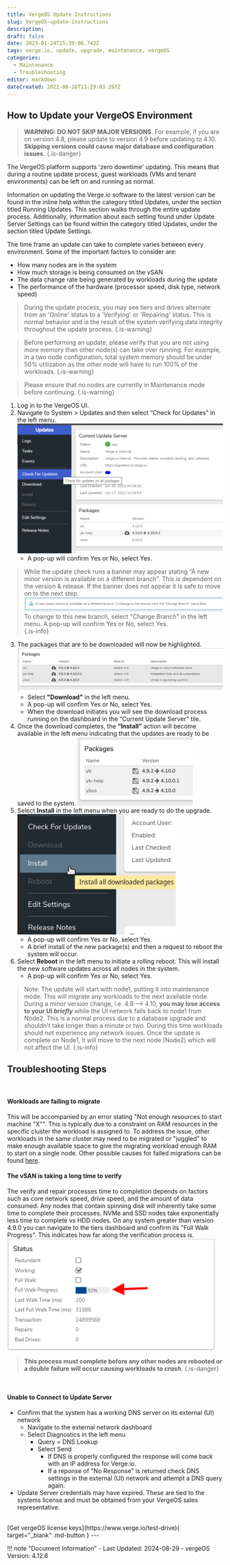 ```yaml
---
title: VergeOS Update Instructions
slug: VergeOS-update-instructions
description: 
draft: false
date: 2023-01-24T15:39:06.743Z
tags: verge.io, update, upgrade, maintenance, vergeOS
categories:
  - Maintenance
  - Troubleshooting
editor: markdown
dateCreated: 2022-06-28T13:29:03.267Z
---
```


## How to Update your VergeOS Environment

> **WARNING: DO NOT SKIP MAJOR VERSIONS**. For example, if you are on version 4.8, please update to version 4.9 before updating to 4.10. **Skipping versions could cause major database and configuration issues.**
{.is-danger}



The VergeOS platform supports 'zero downtime' updating.  This means that during a routine update process, guest workloads (VMs and tenant environments) can be left on and running as normal.

Information on updating the Verge.io software to the latest version can be found in the inline help within the category titled Updates, under the section titled Running Updates.  This section walks through the entire update process.  Additionally, information about each setting found under Update Server Settings can be found within the category titled Updates, under the section titled Update Settings.

The time frame an update can take to complete varies between every environment. Some of the important factors to consider are:
- How many nodes are in the system
- How much storage is being consumed on the vSAN
- The data change rate being generated by workloads during the update
- The performance of the hardware (processor speed, disk type, network speed)
> During the update process, you may see tiers and drives alternate from an 'Online' status to a 'Verifying' or 'Repairing' status. This is normal behavior and is the result of the system verifying data integrity throughout the update process.
{.is-warning}

> Before performing an update, please verify that you are not using more memory than other node(s) can take over running. For example, in a two node configuration, total system memory should be under 50% utilization as the other node will have to run 100% of the workloads.
{.is-warning}

> Please ensure that no nodes are currently in Maintenance mode before continuing.
{.is-warning}


1. Log in to the VergeOS UI. 
2. Navigate to System > Updates and then select “Check for Updates” in the left menu.
![VergeOSupgrade-new-img1.png](/docs/public/vergeioupgrade-new-img1.png)
	- A pop-up will confirm Yes or No, select Yes.
> While the update check runs a banner may appear stating “A new minor version is available on a different branch". This is dependent on the version & release. If the banner does not appear it is safe to move on to the next step.
![VergeOSupgrade-new-img2.png](/docs/public/vergeioupgrade-new-img2.png)
To change to this new branch, select "Change Branch" in the left menu. 
A pop-up will confirm Yes or No, select Yes. <br>
{.is-info}
3. The packages that are to be downloaded will now be highlighted.
![VergeOSupgrade-new-img3.png](/docs/public/vergeioupgrade-new-img3.png)
	- Select **"Download"** in the left menu.
	- A pop-up will confirm Yes or No, select Yes. 
	- When the download initiates you will see the download process running on the dashboard in the “Current Update Server” tile.
1. Once the download completes, the **“Install”** action will become available in the left menu indicating that the updates are ready to be saved to the system. 
![VergeOSupgrade-new-img4.png](/docs/public/vergeioupgrade-new-img4.png)
1. Select **Install** in the left menu when you are ready to do the upgrade. 
![VergeOSupgrade-new-img5.png](/docs/public/vergeioupgrade-new-img5.png)
	- A pop-up will confirm Yes or No, select Yes.
	- A brief install of the new package(s) and then a request to reboot the system will occur.
1. Select **Reboot** in the left menu to initiate a rolling reboot. This will install the new software updates across all nodes in the system.
	- A pop-up will confirm Yes or No, select Yes. 

> Note: The update will start with node1, putting it into maintenance mode. This will migrate any workloads to the next available node. During a minor version change, i.e. 4.9 --> 4.10, **you may lose access to your UI _briefly_** while the UI network fails back to node1 from Node2. This is a normal process due to a database upgrade and shouldn't take longer than a minute or two. During this time workloads should not experience any network issues. Once the update is complete on Node1, it will move to the next node (Node2) which will not affect the UI. 
{.is-info}

## Troubleshooting Steps
<br>

#### Workloads are failing to migrate
This will be accompanied by an error stating "Not enough resources to start machine "X"". This is typically due to a constraint on RAM resources in the specific cluster the workload is assigned to. To address the issue, other workloads in the same cluster may need to be migrated or "juggled" to make enough available space to give the migrating workload enough RAM to start on a single node. Other possible causes for failed migrations can be found [here](/docs/knowledge-base/workloads-failing-to-migrate).
<br>
#### The vSAN is taking a long time to verify
The verify and repair processes time to completion depends on factors such as core network speed, drive speed, and the amount of data consumed. Any nodes that contain spinning disk will inherently take some time to complete their processes. NVMe and SSD nodes take exponentially less time to complete vs HDD nodes. On any system greater than version 4.9.0 you can navigate to the tiers dashboard and confirm its "Full Walk Progress". This indicates how far along the verification process is.
![walk-percentage.png](/docs/public/walk-percentage.png)
> **This process must complete before any other nodes are rebooted or a double failure will occur causing workloads to _crash_.**
{.is-danger}

<br>

#### Unable to Connect to Update Server
- Confirm that the system has a working DNS server on its external (UI) network
	- Navigate to the external network dashboard
  - Select Diagnostics in the left menu
  	- Query = DNS Lookup
    - Select Send
    	- If DNS is properly configured the response will come back with an IP address for Verge.io.
      - If a reponse of "No Response" is returned check DNS settings in the external (UI) network and attempt a DNS query again.
- Update Server credentials may have expired. These are tied to the systems license and must be obtained from your VergeOS sales representative.

<br>
[Get vergeOS license keys](https://www.verge.io/test-drive){ target="_blank" .md-button }
---

!!! note "Document Information"
    - Last Updated: 2024-08-29
    - vergeOS Version: 4.12.6
